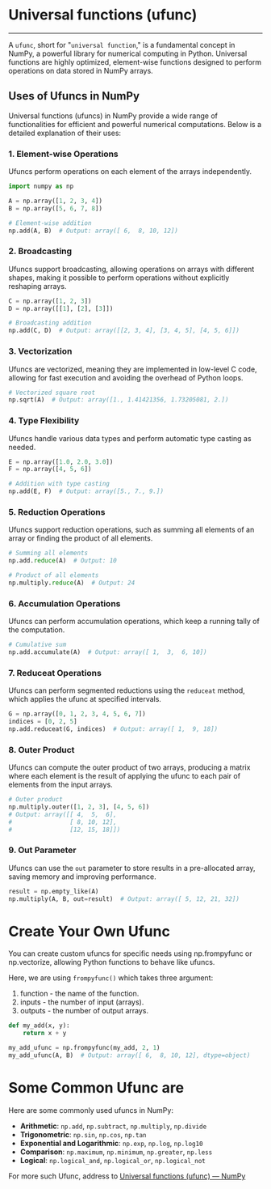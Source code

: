 # Universal functions (ufunc)

---

A `ufunc`, short for "`universal function`," is a fundamental concept in NumPy, a powerful library for numerical computing in Python. Universal functions are highly optimized, element-wise functions designed to perform operations on data stored in NumPy arrays. 



## Uses of Ufuncs in NumPy

Universal functions (ufuncs) in NumPy provide a wide range of functionalities for efficient and powerful numerical computations. Below is a detailed explanation of their uses:

### 1. **Element-wise Operations**
Ufuncs perform operations on each element of the arrays independently.

```python
import numpy as np

A = np.array([1, 2, 3, 4])
B = np.array([5, 6, 7, 8])

# Element-wise addition
np.add(A, B)  # Output: array([ 6,  8, 10, 12])
```

### 2. **Broadcasting**
Ufuncs support broadcasting, allowing operations on arrays with different shapes, making it possible to perform operations without explicitly reshaping arrays.

```python
C = np.array([1, 2, 3])
D = np.array([[1], [2], [3]])

# Broadcasting addition
np.add(C, D)  # Output: array([[2, 3, 4], [3, 4, 5], [4, 5, 6]])
```

### 3. **Vectorization**
Ufuncs are vectorized, meaning they are implemented in low-level C code, allowing for fast execution and avoiding the overhead of Python loops.

```python
# Vectorized square root
np.sqrt(A)  # Output: array([1., 1.41421356, 1.73205081, 2.])
```

### 4. **Type Flexibility**
Ufuncs handle various data types and perform automatic type casting as needed.

```python
E = np.array([1.0, 2.0, 3.0])
F = np.array([4, 5, 6])

# Addition with type casting
np.add(E, F)  # Output: array([5., 7., 9.])
```

### 5. **Reduction Operations**
Ufuncs support reduction operations, such as summing all elements of an array or finding the product of all elements.

```python
# Summing all elements
np.add.reduce(A)  # Output: 10

# Product of all elements
np.multiply.reduce(A)  # Output: 24
```

### 6. **Accumulation Operations**
Ufuncs can perform accumulation operations, which keep a running tally of the computation.

```python
# Cumulative sum
np.add.accumulate(A)  # Output: array([ 1,  3,  6, 10])
```

### 7. **Reduceat Operations**
Ufuncs can perform segmented reductions using the `reduceat` method, which applies the ufunc at specified intervals.

```python
G = np.array([0, 1, 2, 3, 4, 5, 6, 7])
indices = [0, 2, 5]
np.add.reduceat(G, indices)  # Output: array([ 1,  9, 18])
```

### 8. **Outer Product**
Ufuncs can compute the outer product of two arrays, producing a matrix where each element is the result of applying the ufunc to each pair of elements from the input arrays.

```python
# Outer product
np.multiply.outer([1, 2, 3], [4, 5, 6])  
# Output: array([[ 4,  5,  6],
#                [ 8, 10, 12],
#                [12, 15, 18]])
```

### 9. **Out Parameter**
Ufuncs can use the `out` parameter to store results in a pre-allocated array, saving memory and improving performance.

```python
result = np.empty_like(A)
np.multiply(A, B, out=result)  # Output: array([ 5, 12, 21, 32])
```

# Create Your Own Ufunc

You can create custom ufuncs for specific needs using np.frompyfunc or np.vectorize, allowing Python functions to behave like ufuncs.

Here, we are using `frompyfunc()` which takes three argument:

1. function - the name of the function.
2. inputs - the number of input  (arrays).
3. outputs - the number of output arrays.

```python
def my_add(x, y):
    return x + y

my_add_ufunc = np.frompyfunc(my_add, 2, 1)
my_add_ufunc(A, B)  # Output: array([ 6,  8, 10, 12], dtype=object)
```
# Some Common Ufunc are

Here are some commonly used ufuncs in NumPy:

- **Arithmetic**: `np.add`, `np.subtract`, `np.multiply`, `np.divide`
- **Trigonometric**: `np.sin`, `np.cos`, `np.tan`
- **Exponential and Logarithmic**: `np.exp`, `np.log`, `np.log10`
- **Comparison**: `np.maximum`, `np.minimum`, `np.greater`, `np.less`
- **Logical**: `np.logical_and`, `np.logical_or`, `np.logical_not`

For more such Ufunc, address to  [Universal functions (ufunc) — NumPy](https://numpy.org/doc/stable/reference/ufuncs.html)